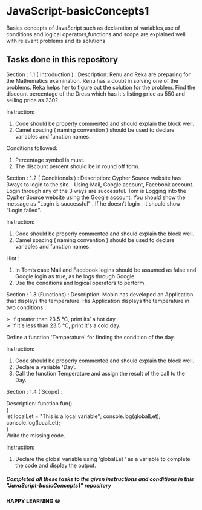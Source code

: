# JavaScript-basicConcepts1
Basics concepts of JavaScript such as declaration of variables,use of conditions and logical operators,functions and scope are explained well with relevant problems and its solutions
## Tasks done in this repository 

Section : 1.1 ( Introduction ) :
Description:
Renu and Reka are preparing for the Mathematics examination.
Renu has a doubt in solving one of the problems. Reka helps her to
figure out the solution for the problem. Find the discount percentage
of the Dress which has it's listing price as 550 and selling price as 230?

Instruction:
1. Code should be properly commented and should explain the
block well.
2. Camel spacing ( naming convention ) should be used to
declare variables and function names.

Conditions followed:
1. Percentage symbol is must.
2. The discount percent should be in round off form.


Section : 1.2 ( Conditionals ) :
Description:
Cypher Source website has 3ways to login to the site - Using
Mail, Google account, Facebook account. Login through any of the 3
ways are successful. Tom is Logging into the Cypher Source website
using the Google account. You should show the message as "Login is
successful" . If he doesn’t login , it should show “Login failed”.

Instruction:
1. Code should be properly commented and should explain the
block well.
2. Camel spacing ( naming convention ) should be used to declare variables and function names.

Hint :
1. In Tom’s case Mail and Facebook logins should be assumed as
false and Google login as true, as he logs through Google.
2. Use the conditions and logical operators to perform.


Section : 1.3 (Functions) :
Description:
Mobin has developed an Application that displays the
temperature. His Application displays the temperature in two
conditions :

➢ If greater than 23.5 °C, print its’ a hot day   
➢ If it's less than 23.5 °C, print it's a cold day.

Define a function 'Temperature' for finding the condition of the day.

Instruction:
1. Code should be properly commented and should explain the
block well.
2. Declare a variable 'Day'.
3. Call the function Temperature and assign the result of the call to
the Day.


Section : 1.4 ( Scope) :

Description:
function fun()   
{ <br>
let localLet = "This is a local variable";
console.log(globalLet);
console.log(localLet); <br>
} <br>
Write the missing code.

Instruction:
1. Declare the global variable using 'globalLet ' as a variable to
complete the code and display the output.

#####             Completed all these tasks to the given instructions and conditions in this "JavaScript-basicConcepts1" repository
####                                                            HAPPY LEARNING :smiley:
